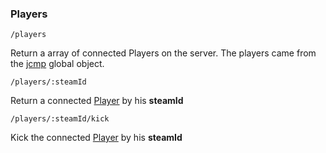 ### Players

`/players`

Return a array of connected Players on the server.
The players came from the [jcmp](https://just-cause.mp/docs/client/objects/jcmp) global object.

`/players/:steamId`

Return a connected [Player](https://just-cause.mp/docs/server/classes/Player) by his **steamId**

`/players/:steamId/kick`

Kick the connected [Player](https://just-cause.mp/docs/server/classes/Player) by his **steamId**
